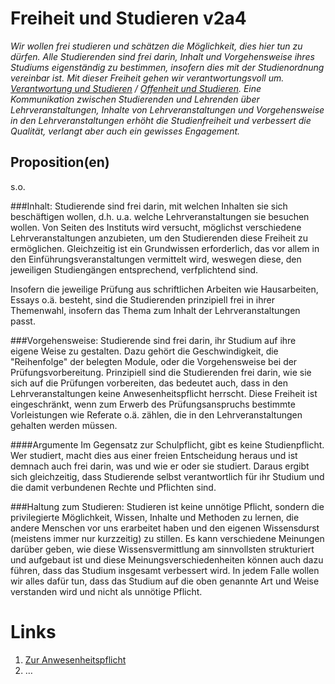 <!---
   NAME - The NAME of this project is:
ethos

  FILE - The FILENAME of the current file is:
/v2a4.md

  CREATION - This project was CREATED on:
2017-01-28-16:15:00 UTC

  MODIFICATION - This project was last MODIFIED on:
2017-01-28-16:15:00 UTC

  VERSION - The current VERSION of this project is:
<git-commit-hash>-2017-01-28-16:15:00 UTC

  CREATOR(S) - This project was CREATED by:
Michael Czechowski, Martin Maga

  CONTACT - You can CONTACT the creator(s) or developer(s) of this project at:
E-Mail: mail@martinmaga.de

  COPYRIGHT - The COPYRIGHT holder of this project is:
COPYRIGHT (c) 2016 Martin Maga

  LICENSE - This project is LICENSED under the following license:
Martin Maga 2016 CC BY-SA 4.0 https://creativecommons.org

  SUBFILE – This is a SUBFILE! For more INFORMATION on this project go to:
/README.md
--->

# Freiheit und Studieren v2a4
*Wir wollen frei studieren und schätzen die Möglichkeit, dies hier tun zu dürfen.
Alle Studierenden sind frei darin, Inhalt und Vorgehensweise ihres Studiums eigenständig zu bestimmen, insofern dies mit der Studienordnung vereinbar ist. Mit dieser Freiheit gehen wir verantwortungsvoll um. [Verantwortung und Studieren](../contents/fields/v6a4.md) / [Offenheit und Studieren](../contents/fields/v4a4.md).
Eine Kommunikation zwischen Studierenden und Lehrenden über Lehrveranstaltungen, Inhalte von Lehrveranstaltungen und Vorgehensweise in den Lehrveranstaltungen erhöht die Studienfreiheit und verbessert die Qualität, verlangt aber auch ein gewisses Engagement.*


## Proposition(en)
s.o.

###Inhalt:
Studierende sind frei darin, mit welchen Inhalten sie sich beschäftigen wollen, d.h. u.a. welche Lehrveranstaltungen sie besuchen wollen. Von Seiten des Instituts wird versucht, möglichst verschiedene Lehrveranstaltungen anzubieten, um den Studierenden diese Freiheit zu ermöglichen. Gleichzeitig ist ein Grundwissen erforderlich, das vor allem in den Einführungsveranstaltungen vermittelt wird, weswegen diese, den jeweiligen Studiengängen entsprechend, verfplichtend sind.

Insofern die jeweilige Prüfung aus schriftlichen Arbeiten wie Hausarbeiten, Essays o.ä. besteht, sind die Studierenden prinzipiell frei in ihrer Themenwahl, insofern das Thema zum Inhalt der Lehrveranstaltungen passt.

###Vorgehensweise:
Studierende sind frei darin, ihr Studium auf ihre eigene Weise zu gestalten. Dazu gehört die Geschwindigkeit, die "Reihenfolge" der belegten Module, oder die Vorgehensweise bei der Prüfungsvorbereitung. Prinzipiell sind die Studierenden frei darin, wie sie sich auf die Prüfungen vorbereiten, das bedeutet auch, dass in den Lehrveranstaltungen keine Anwesenheitspflicht herrscht.
Diese Freiheit ist eingeschränkt, wenn zum Erwerb des Prüfungsanspruchs bestimmte Vorleistungen wie Referate o.ä. zählen, die in den Lehrveranstaltungen gehalten werden müssen.


####Argumente
Im Gegensatz zur Schulpflicht, gibt es keine Studienpflicht. Wer studiert, macht dies aus einer freien Entscheidung heraus und ist demnach auch frei darin, was und wie er oder sie studiert. Daraus ergibt sich gleichzeitig, dass Studierende selbst verantwortlich für ihr Studium und die damit verbundenen Rechte und Pflichten sind.


###Haltung zum Studieren:
Studieren ist keine unnötige Pflicht, sondern die privilegierte Möglichkeit, Wissen, Inhalte und Methoden zu lernen, die andere Menschen vor uns erarbeitet haben und den eigenen Wissensdurst (meistens immer nur kurzzeitig) zu stillen.
Es kann verschiedene Meinungen darüber geben, wie diese Wissensvermittlung am sinnvollsten strukturiert und aufgebaut ist und diese Meinungsverschiedenheiten können auch dazu führen, dass das Studium insgesamt verbessert wird. In jedem Falle wollen wir alles dafür tun, dass das Studium auf die oben genannte Art und Weise verstanden wird und nicht als unnötige Pflicht.



# Links
  1. [Zur Anwesenheitspflicht](https://www.stura.uni-halle.de/blog/anwesenheitspflicht-als-pruefungsvoraussetzung/)
  2. …
